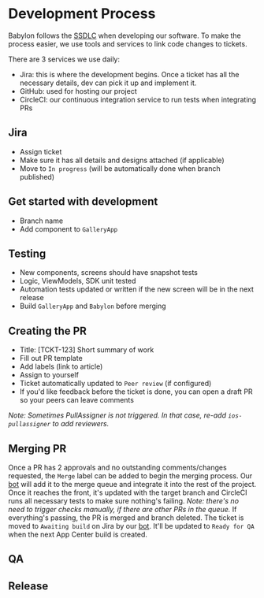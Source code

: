 # Development Process

Babylon follows the [SSDLC](https://engineering.ops.babylontech.co.uk/docs/standards-ssdlc) when developing our software. To make the process easier, we use tools and services to link code changes to tickets.

There are 3 services we use daily:
- Jira: this is where the development begins. Once a ticket has all the necessary details, dev can pick it up and implement it. <!-- TODO: [CNSMR-3230] link to Jira article -->
- GitHub: used for hosting our project
- CircleCI: our continuous integration service to run tests when integrating PRs <!-- TODO: [CNSMR-xxxx] link to CircleCI article -->

## Jira

- Assign ticket
- Make sure it has all details and designs attached (if applicable)
- Move to `In progress` (will be automatically done when branch published)

## Get started with development

- Branch name
- Add component to `GalleryApp`

## Testing

- New components, screens should have snapshot tests
- Logic, ViewModels, SDK unit tested
- Automation tests updated or written if the new screen will be in the next release
- Build `GalleryApp` and `Babylon` before merging

<!-- TODO: [CNSMR-xxxx] Link to testing article -->

## Creating the PR

- Title: [TCKT-123] Short summary of work
- Fill out PR template
- Add labels (link to article)
- Assign to yourself
- Ticket automatically updated to `Peer review` (if configured)
- If you'd like feedback before the ticket is done, you can open a draft PR so your peers can leave comments

_Note: Sometimes PullAssigner is not triggered. In that case, re-add `ios-pullassigner` to add reviewers._

## Merging PR

Once a PR has 2 approvals and no outstanding comments/changes requested, the `Merge` label can be added to begin the merging process. Our [bot](https://github.com/babylonhealth/Wall-E) will add it to the merge queue and integrate it into the rest of the project. Once it reaches the front, it's updated with the target branch and CircleCI runs all necessary tests to make sure nothing's failing. _Note: there's no need to trigger checks manually, if there are other PRs in the queue._ <!-- TODO: [CNSMR-3231] link to Wall-E article --> If everything's passing, the PR is merged and branch deleted. The ticket is moved to `Awaiting build` on Jira by our [bot](https://github.com/babylonhealth/Stevenson). It'll be updated to `Ready for QA` when the next App Center build is created.

## QA

## Release
